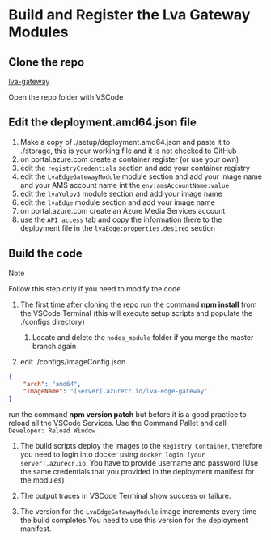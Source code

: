 # Build and Register the Lva Gateway Modules

## Clone the repo

[lva-gateway](https://github.com/sseiber/lva-gateway)

Open the repo folder with VSCode

## Edit the deployment.amd64.json file

1. Make a copy of ./setup/deployment.amd64.json and paste it to ./storage, this is your working file and it is not checked to GitHub
1. on portal.azure.com create a container register (or use your own)
1. edit the `registryCredentials` section and add your container registry
1. edit the `LvaEdgeGatewayModule` module section and add your image name and your AMS account name int the `env:amsAccountName:value`
1. edit the `lvaYolov3` module section and add your image name
1. edit the `lvaEdge` module section and add your image name
1. on portal.azure.com create an Azure Media Services account
1. use the `API access` tab and copy the information there to the deployment file in the `lvaEdge:properties.desired` section

## Build the code

> [!NOTE]
> Follow this step only if you need to modify the code

1. The first time after cloning the repo run the command **npm install** from the VSCode Terminal (this will execute setup scripts and populate the ./configs directory)

    1. Locate and delete the `nodes_module` folder if you merge the master branch again

1. edit ./configs/imageConfig.json

```json
{
    "arch": "amd64",
    "imageName": "[Server].azurecr.io/lva-edge-gateway"
}
```

run the command **npm version patch** but before it is a good practice to reload all the VSCode Services. Use the Command Pallet and call `Developer: Reload Window`

1. The build scripts deploy the images to the `Registry Container`, therefore you need to login into docker using
`docker login [your server].azurecr.io`. You have to provide username and password (Use the same credentials that you provided in the deployment manifest for the modules)

1. The output traces in VSCode Terminal show success or failure.

1. The version for the `LvaEdgeGatewayModule` image increments every time the build completes
You need to use this version for the deployment manifest.
